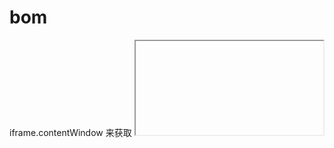 # bom

iframe.contentWindow 来获取 <iframe> 中的 window。
iframe.contentDocument 来获取 <iframe> 中的 document，是 iframe.contentWindow.document 的简写形式。

通过索引获取：window.frames[0] —— 文档中的第一个 iframe 的 window 对象。
通过名称获取：window.frames.iframeName —— 获取 name="iframeName" 的 iframe 的 window 对象。

## window

```
window.open(url, name, feature)
window.location.href
window.history.back()
window.navigator.userAgent
window.close()
window.setTimeout(...)
window.setInterval(...)
window.postMessage(...)
window.top 顶层窗口。当已经是顶层窗口时，返回自身的引用。
window.parent 父层窗口。当已经是顶层窗口时，返回自身的引用。

```

## window & document

```
window.document // document
```

## 父子页面通信

```js
// 子页面
let buttonDom = document.querySelector('button')
buttonDom.addEventListener(
  'click',
  (event) => {
    let iframeWin = iframeDom.contentWindow
    let msg = 'sss'
    let targetOrigin = 'http://localhost:3002'
    iframeWin.postMessage(msg, targetOrigin)
  },
  false
)

// 父页面
window.addEventListener('message', handle, false)
```
